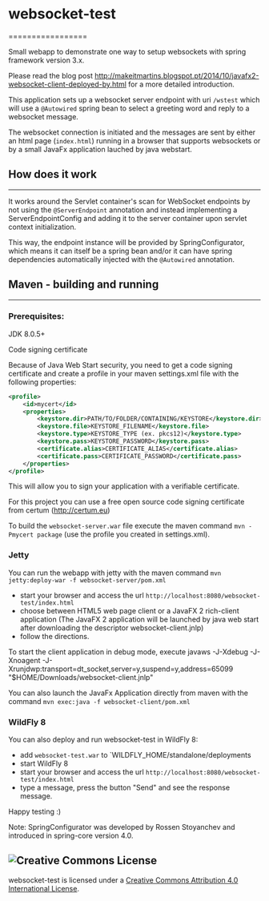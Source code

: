 # websocket-test
=================

Small webapp to demonstrate one way to setup websockets with spring framework version 3.x.

Please read the blog post http://makeitmartins.blogspot.pt/2014/10/javafx2-websocket-client-deployed-by.html for a more detailed introduction.

This application sets up a websocket server endpoint with uri `/wstest` which will use a `@Autowired` spring bean
to select a greeting word and reply to a websocket message.

The websocket connection is initiated and the messages are sent by either an html page (`index.html`) running in a browser that supports websockets or by 
a small JavaFx application lauched by java webstart.

## How does it work
-------------------

It works around the Servlet container's scan for WebSocket endpoints by not using the `@ServerEndpoint` annotation and instead
implementing a ServerEndpointConfig and adding it to the server container upon servlet context initialization.

This way, the endpoint instance will be provided by SpringConfigurator, which means it can itself be a spring bean and/or it
can have spring dependencies automatically injected with the `@Autowired` annotation.

## Maven - building and running
-------------------------------

### Prerequisites:

JDK 8.0.5+

Code signing certificate

Because of Java Web Start security, you need to get a code signing certificate and create a profile in your maven settings.xml file with the following properties:

```xml
<profile>
	<id>mycert</id>
	<properties>
		<keystore.dir>PATH/TO/FOLDER/CONTAINING/KEYSTORE</keystore.dir>
		<keystore.file>KEYSTORE_FILENAME</keystore.file>
		<keystore.type>KEYSTORE_TYPE (ex. pkcs12)</keystore.type>
		<keystore.pass>KEYSTORE_PASSWORD</keystore.pass>
		<certificate.alias>CERTIFICATE_ALIAS</certificate.alias>
		<certificate.pass>CERTIFICATE_PASSWORD</certificate.pass>
	</properties>
</profile>
```

This will allow you to sign your application with a verifiable certificate.

For this project you can use a free open source code signing certificate from certum (http://certum.eu)

To build the `websocket-server.war` file execute the maven command `mvn -Pmycert package` (use the profile you created in settings.xml).

### Jetty

You can run the webapp with jetty with the maven command `mvn jetty:deploy-war -f websocket-server/pom.xml`
* start your browser and access the url `http://localhost:8080/websocket-test/index.html`
* choose between HTML5 web page client or a JavaFX 2 rich-client application (The JavaFX 2 application will be launched by java web start after downloading the descriptor websocket-client.jnlp)
* follow the directions.

To start the client application in debug mode, execute javaws -J-Xdebug -J-Xnoagent -J-Xrunjdwp:transport=dt_socket,server=y,suspend=y,address=65099 "$HOME/Downloads/websocket-client.jnlp"

You can also launch the JavaFx Application directly from maven with the command `mvn exec:java -f websocket-client/pom.xml`

### WildFly 8

You can also deploy and run websocket-test in WildFly 8:
* add `websocket-test.war` to `WILDFLY_HOME/standalone/deployments
* start WildFly 8
* start your browser and access the url `http://localhost:8080/websocket-test/index.html`
* type a message, press the button "Send" and see the response message.

Happy testing :)

Note: SpringConfigurator was developed by Rossen Stoyanchev and introduced in spring-core version 4.0.


## ![Creative Commons License](https://i.creativecommons.org/l/by/4.0/88x31.png)

websocket-test is licensed under a [Creative Commons Attribution 4.0 International License](http://creativecommons.org/licenses/by/4.0/).